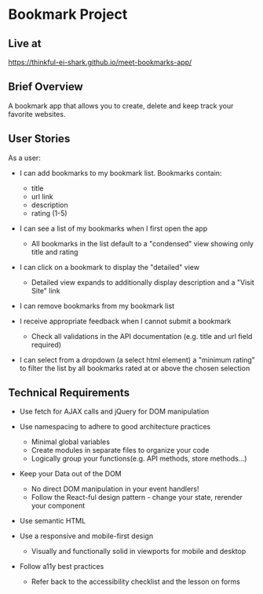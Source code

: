 
# Bookmark Project

## Live at

https://thinkful-ei-shark.github.io/meet-bookmarks-app/

## Brief Overview

A bookmark app that allows you to create, delete and keep track your favorite websites.



## User Stories

As a user:  

- I can add bookmarks to my bookmark list. Bookmarks contain:
    - title
    - url link
    - description
    - rating (1-5)    
    
    

- I can see a list of my bookmarks when I first open the app    

    - All bookmarks in the list default to a "condensed" view showing only title and rating

- I can click on a bookmark to display the "detailed" view   

    - Detailed view expands to additionally display description and a "Visit Site" link

- I can remove bookmarks from my bookmark list  


- I receive appropriate feedback when I cannot submit a bookmark    

    - Check all validations in the API documentation (e.g. title and url field required)

- I can select from a dropdown (a select html element) a "minimum rating" to filter the list by all bookmarks rated at or above the chosen selection   


  



## Technical Requirements   


- Use fetch for AJAX calls and jQuery for DOM manipulation

- Use namespacing to adhere to good architecture practices
    - Minimal global variables
    - Create modules in separate files to organize your code
    - Logically group your functions(e.g. API methods, store methods...)

- Keep your Data out of the DOM
    - No direct DOM manipulation in your event handlers!
    - Follow the React-ful design pattern - change your state, rerender your component

- Use semantic HTML

- Use a responsive and mobile-first design
    - Visually and functionally solid in viewports for mobile and desktop

-  Follow a11y best practices
    - Refer back to the accessibility checklist and the lesson on forms





